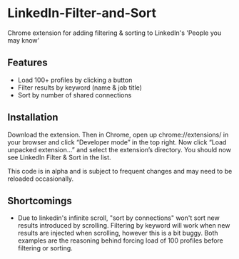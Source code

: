 # LinkedIn-Filter-and-Sort
Chrome extension for adding filtering &amp; sorting to LinkedIn's 'People you may know'

## Features
* Load 100+ profiles by clicking a button
* Filter results by keyword (name & job title)
* Sort by number of shared connections

## Installation
Download the extension. Then in Chrome, open up chrome://extensions/ in your browser and click “Developer mode” in the top right. Now click “Load unpacked extension…” and select the extension’s directory. You should now see LinkedIn Filter & Sort in the list.

This code is in alpha and is subject to frequent changes and may need to be reloaded occasionally.

## Shortcomings
* Due to linkedin's infinite scroll, "sort by connections" won't sort new results introduced by scrolling. Filtering by keyword will work when new results are injected when scrolling, however this is a bit buggy. Both examples are the reasoning behind forcing load of 100 profiles before filtering or sorting.

